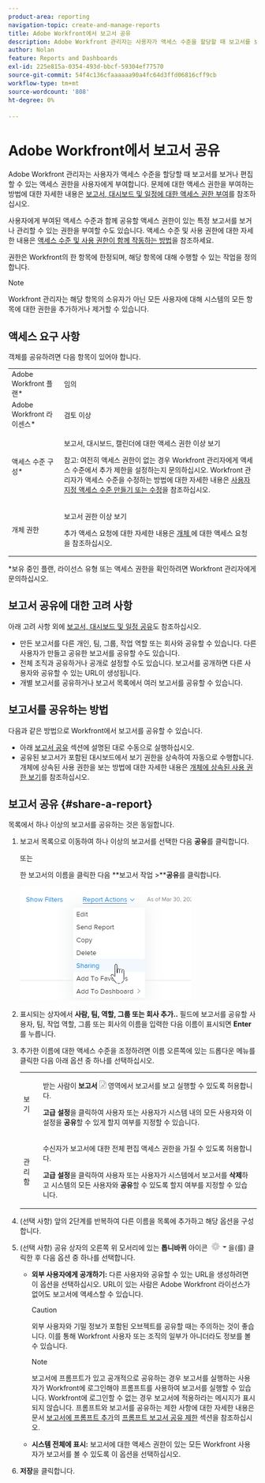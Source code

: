 ```yaml
---
product-area: reporting
navigation-topic: create-and-manage-reports
title: Adobe Workfront에서 보고서 공유
description: Adobe Workfront 관리자는 사용자가 액세스 수준을 할당할 때 보고서를 보거나 편집할 수 있는 액세스 권한을 사용자에게 부여합니다. 문제에 대한 액세스 권한을 부여하는 방법에 대한 자세한 내용은 보고서, 대시보드 및 달력에 대한 액세스 권한 부여를 참조하십시오.
author: Nolan
feature: Reports and Dashboards
exl-id: 225e815a-0354-493d-bbcf-59304ef77570
source-git-commit: 54f4c136cfaaaaaa90a4fc64d3ffd06816cff9cb
workflow-type: tm+mt
source-wordcount: '808'
ht-degree: 0%

---
```


# Adobe Workfront에서 보고서 공유

Adobe Workfront 관리자는 사용자가 액세스 수준을 할당할 때 보고서를 보거나 편집할 수 있는 액세스 권한을 사용자에게 부여합니다. 문제에 대한 액세스 권한을 부여하는 방법에 대한 자세한 내용은 [보고서, 대시보드 및 일정에 대한 액세스 권한 부여](../../../administration-and-setup/add-users/configure-and-grant-access/grant-access-reports-dashboards-calendars.md)를 참조하십시오.

사용자에게 부여된 액세스 수준과 함께 공유할 액세스 권한이 있는 특정 보고서를 보거나 관리할 수 있는 권한을 부여할 수도 있습니다. 액세스 수준 및 사용 권한에 대한 자세한 내용은 [액세스 수준 및 사용 권한이 함께 작동하는 방법](../../../administration-and-setup/add-users/access-levels-and-object-permissions/how-access-levels-permissions-work-together.md)을 참조하세요.

권한은 Workfront의 한 항목에 한정되며, 해당 항목에 대해 수행할 수 있는 작업을 정의합니다.

>[!NOTE]
>
>Workfront 관리자는 해당 항목의 소유자가 아닌 모든 사용자에 대해 시스템의 모든 항목에 대한 권한을 추가하거나 제거할 수 있습니다.

## 액세스 요구 사항

객체를 공유하려면 다음 항목이 있어야 합니다.

<table style="table-layout:auto"> 
 <col> 
 <col> 
 <tbody> 
  <tr> 
   <td role="rowheader">Adobe Workfront 플랜*</td> 
   <td> <p>임의 </p> </td> 
  </tr> 
  <tr> 
   <td role="rowheader">Adobe Workfront 라이센스*</td> 
   <td> <p>검토 이상</p> </td> 
  </tr> 
  <tr> 
   <td role="rowheader">액세스 수준 구성*</td> 
   <td> <p>보고서, 대시보드, 캘린더에 대한 액세스 권한 이상 보기</p> <p>참고: 여전히 액세스 권한이 없는 경우 Workfront 관리자에게 액세스 수준에서 추가 제한을 설정하는지 문의하십시오. Workfront 관리자가 액세스 수준을 수정하는 방법에 대한 자세한 내용은 <a href="../../../administration-and-setup/add-users/configure-and-grant-access/create-modify-access-levels.md" class="MCXref xref">사용자 지정 액세스 수준 만들기 또는 수정</a>을 참조하십시오.</p> </td> 
  </tr> 
  <tr> 
   <td role="rowheader">개체 권한</td> 
   <td> <p>보고서 권한 이상 보기</p> <p>추가 액세스 요청에 대한 자세한 내용은 <a href="../../../workfront-basics/grant-and-request-access-to-objects/request-access.md" class="MCXref xref">개체 </a>에 대한 액세스 요청 을 참조하십시오.</p> </td> 
  </tr> 
 </tbody> 
</table>

&#42;보유 중인 플랜, 라이선스 유형 또는 액세스 권한을 확인하려면 Workfront 관리자에게 문의하십시오.

## 보고서 공유에 대한 고려 사항

아래 고려 사항 외에 [보고서, 대시보드 및 일정 공유](../../../workfront-basics/grant-and-request-access-to-objects/permissions-reports-dashboards-calendars.md)도 참조하십시오.

* 만든 보고서를 다른 개인, 팀, 그룹, 작업 역할 또는 회사와 공유할 수 있습니다. 다른 사용자가 만들고 공유한 보고서를 공유할 수도 있습니다.
* 전체 조직과 공유하거나 공개로 설정할 수도 있습니다. 보고서를 공개하면 다른 사용자와 공유할 수 있는 URL이 생성됩니다.
* 개별 보고서를 공유하거나 보고서 목록에서 여러 보고서를 공유할 수 있습니다.

## 보고서를 공유하는 방법

다음과 같은 방법으로 Workfront에서 보고서를 공유할 수 있습니다.

* 아래 [보고서 공유](#share-a-report) 섹션에 설명된 대로 수동으로 실행하십시오.
* 공유된 보고서가 포함된 대시보드에서 보기 권한을 상속하여 자동으로 수행합니다. 개체에 상속된 사용 권한을 보는 방법에 대한 자세한 내용은 [개체에 상속된 사용 권한 보기](../../../workfront-basics/grant-and-request-access-to-objects/view-inherited-permissions-on-objects.md)를 참조하십시오.

## 보고서 공유 {#share-a-report}

목록에서 하나 이상의 보고서를 공유하는 것은 동일합니다.

1. 보고서 목록으로 이동하여 하나 이상의 보고서를 선택한 다음 **공유**&#x200B;를 클릭합니다.

   또는

   한 보고서의 이름을 클릭한 다음 **보고서 작업 >****공유**&#x200B;를 클릭합니다.

   ![](assets/qs-report-actions-sharing.png)

1. 표시되는 상자에서 **사람, 팀, 역할, 그룹 또는 회사 추가..** 필드에 보고서를 공유할 사용자, 팀, 작업 역할, 그룹 또는 회사의 이름을 입력한 다음 이름이 표시되면 **Enter**&#x200B;를 누릅니다.

1. 추가한 이름에 대한 액세스 수준을 조정하려면 이름 오른쪽에 있는 드롭다운 메뉴를 클릭한 다음 아래 옵션 중 하나를 선택하십시오.

   <table style="table-layout:auto"> 
    <col> 
    <col> 
    <tbody> 
     <tr> 
      <td role="rowheader">보기</td> 
      <td> <p>받는 사람이 <strong>보고서</strong> <img src="assets/reports-in-main-menu.png"> 영역에서 보고서를 보고 실행할 수 있도록 허용합니다.</p> <p><strong>고급 설정</strong>을 클릭하여 사용자 또는 사용자가 시스템 내의 모든 사용자와 이 설정을 <strong>공유</strong>할 수 있게 할지 여부를 지정할 수 있습니다.</p> </td> 
     </tr> 
     <tr> 
      <td role="rowheader">관리함</td> 
      <td> <p>수신자가 보고서에 대한 전체 편집 액세스 권한을 가질 수 있도록 허용합니다.</p> <p><strong>고급 설정</strong>을 클릭하여 사용자 또는 사용자가 시스템에서 보고서를 <strong>삭제</strong>하고 시스템의 모든 사용자와 <strong>공유</strong>할 수 있도록 할지 여부를 지정할 수 있습니다.</p> </td> 
     </tr> 
    </tbody> 
   </table>

1. (선택 사항) 앞의 2단계를 반복하여 다른 이름을 목록에 추가하고 해당 옵션을 구성합니다.
1. (선택 사항) 공유 상자의 오른쪽 위 모서리에 있는 **톱니바퀴** 아이콘 ![](assets/gear-icon-settings-with-dn-arrow.jpg)을(를) 클릭한 후 다음 옵션 중 하나를 선택합니다.

   * **외부 사용자에게 공개하기:** 다른 사용자와 공유할 수 있는 URL을 생성하려면 이 옵션을 선택하십시오. URL이 있는 사람은 Adobe Workfront 라이선스가 없어도 보고서에 액세스할 수 있습니다.

     >[!CAUTION]
     >
     >외부 사용자와 기밀 정보가 포함된 오브젝트를 공유할 때는 주의하는 것이 좋습니다. 이를 통해 Workfront 사용자 또는 조직의 일부가 아니더라도 정보를 볼 수 있습니다.

     >[!NOTE]
     >
     >보고서에 프롬프트가 있고 공개적으로 공유하는 경우 보고서를 실행하는 사용자가 Workfront에 로그인해야 프롬프트를 사용하여 보고서를 실행할 수 있습니다. Workfront에 로그인할 수 없는 경우 보고서에 적용하라는 메시지가 표시되지 않습니다. 프롬프트와 보고서를 공유하는 제한 사항에 대한 자세한 내용은 문서 [보고서에 프롬프트 추가](../../../reports-and-dashboards/reports/creating-and-managing-reports/add-prompt-report.md)의 [프롬프트 보고서 공유 제한](../../../reports-and-dashboards/reports/creating-and-managing-reports/add-prompt-report.md#limitations-of-running-public-prompted-reports) 섹션을 참조하십시오.

   * **시스템 전체에 표시:** 보고서에 대한 액세스 권한이 있는 모든 Workfront 사용자가 보고서를 볼 수 있도록 이 옵션을 선택하십시오.

1. **저장**&#x200B;을 클릭합니다.

